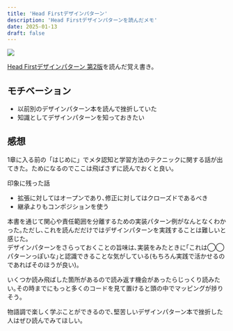 ```yaml
---
title: 'Head Firstデザインパターン'
description: 'Head Firstデザインパターンを読んだメモ'
date: 2025-01-13
draft: false
---
```


![](https://www.oreilly.co.jp/books/images/picture_large978-4-87311-976-2.jpeg)

[Head Firstデザインパターン 第2版](https://www.oreilly.co.jp/books/9784873119762/)を読んだ覚え書き。

## モチベーション
- 以前別のデザインパターン本を読んで挫折していた
- 知識としてデザインパターンを知っておきたい


## 感想
1章に入る前の「はじめに」でメタ認知と学習方法のテクニックに関する話が出てきた。ためになるのでここは飛ばさずに読んでおくと良い｡

印象に残った話
- 拡張に対してはオープンであり､修正に対してはクローズドであるべき
- 継承よりもコンポジションを使う



本書を通じて関心や責任範囲を分離するための実装パターン例がなんとなくわかった｡ただし､これを読んだだけではデザインパターンを実践することは難しいと感じた｡  
デザインパターンをさらっておくことの旨味は､実装をみたときに｢これは◯◯パターンっぽいな｣と認識できることな気がしている(もちろん実践で活かせるのであればそのほうが良い)｡

いくつか読み飛ばした箇所があるので読み返す機会があったらじっくり読みたい｡その時までにもっと多くのコードを見て置けると頭の中でマッピングが捗りそう｡

物語調で楽しく学ぶことができるので､堅苦しいデザインパターン本で挫折した人はぜひ読んでみてほしい｡
